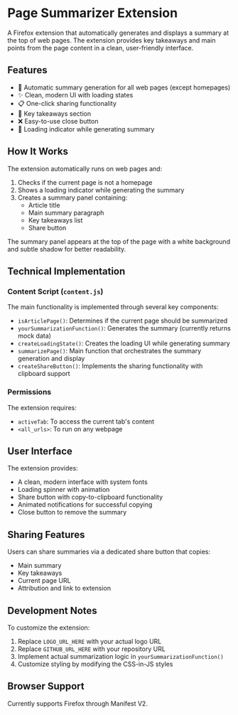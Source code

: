 # Page Summarizer Extension

A Firefox extension that automatically generates and displays a summary at the top of web pages. The extension provides key takeaways and main points from the page content in a clean, user-friendly interface.

## Features

- 🚀 Automatic summary generation for all web pages (except homepages)
- ✨ Clean, modern UI with loading states
- 📋 One-click sharing functionality
- 🎯 Key takeaways section
- ❌ Easy-to-use close button
- 🔄 Loading indicator while generating summary

## How It Works

The extension automatically runs on web pages and:

1. Checks if the current page is not a homepage
2. Shows a loading indicator while generating the summary
3. Creates a summary panel containing:
   - Article title
   - Main summary paragraph
   - Key takeaways list
   - Share button

The summary panel appears at the top of the page with a white background and subtle shadow for better readability.

## Technical Implementation

### Content Script (`content.js`)

The main functionality is implemented through several key components:

- `isArticlePage()`: Determines if the current page should be summarized
- `yourSummarizationFunction()`: Generates the summary (currently returns mock data)
- `createLoadingState()`: Creates the loading UI while generating summary
- `summarizePage()`: Main function that orchestrates the summary generation and display
- `createShareButton()`: Implements the sharing functionality with clipboard support

### Permissions

The extension requires:
- `activeTab`: To access the current tab's content
- `<all_urls>`: To run on any webpage

## User Interface

The extension provides:
- A clean, modern interface with system fonts
- Loading spinner with animation
- Share button with copy-to-clipboard functionality
- Animated notifications for successful copying
- Close button to remove the summary

## Sharing Features

Users can share summaries via a dedicated share button that copies:
- Main summary
- Key takeaways
- Current page URL
- Attribution and link to extension

## Development Notes

To customize the extension:
1. Replace `LOGO_URL_HERE` with your actual logo URL
2. Replace `GITHUB_URL_HERE` with your repository URL
3. Implement actual summarization logic in `yourSummarizationFunction()`
4. Customize styling by modifying the CSS-in-JS styles

## Browser Support

Currently supports Firefox through Manifest V2.